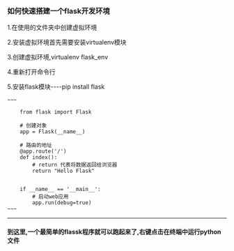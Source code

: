 <h3>如何快速搭建一个flask开发环境</h3>
<p>1.在使用的文件夹中创建虚拟环境</p>
 <p>2.安装虚拟环境首先需要安装virtualenv模块</p>
   <p>3.创建虚拟环境,virtualenv flask_env</p>
   <p>4.重新打开命令行</p>
   <p>5.安装flask模块----pip install flask</p>
   
   
    ~~~
    
        from flask import Flask
        
        # 创建对象
        app = Flask(__name__)

        # 路由的地址
        @app.route('/')
        def index():
            # return 代表将数据返回给浏览器
            return "Hello Flask"


        if __name__ == '__main__':
            # 启动web应用
            app.run(debug=true)
    ~~~
<hr>
<h4>到这里,一个最简单的flassk程序就可以跑起来了,右键点击在终端中运行python文件</h4>
